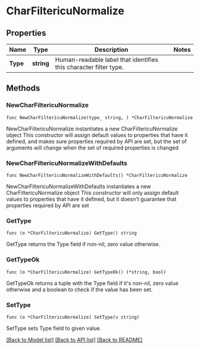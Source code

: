 # CharFiltericuNormalize

## Properties

Name | Type | Description | Notes
------------ | ------------- | ------------- | -------------
**Type** | **string** | Human-readable label that identifies this character filter type. | 

## Methods

### NewCharFiltericuNormalize

`func NewCharFiltericuNormalize(type_ string, ) *CharFiltericuNormalize`

NewCharFiltericuNormalize instantiates a new CharFiltericuNormalize object
This constructor will assign default values to properties that have it defined,
and makes sure properties required by API are set, but the set of arguments
will change when the set of required properties is changed

### NewCharFiltericuNormalizeWithDefaults

`func NewCharFiltericuNormalizeWithDefaults() *CharFiltericuNormalize`

NewCharFiltericuNormalizeWithDefaults instantiates a new CharFiltericuNormalize object
This constructor will only assign default values to properties that have it defined,
but it doesn't guarantee that properties required by API are set

### GetType

`func (o *CharFiltericuNormalize) GetType() string`

GetType returns the Type field if non-nil, zero value otherwise.

### GetTypeOk

`func (o *CharFiltericuNormalize) GetTypeOk() (*string, bool)`

GetTypeOk returns a tuple with the Type field if it's non-nil, zero value otherwise
and a boolean to check if the value has been set.

### SetType

`func (o *CharFiltericuNormalize) SetType(v string)`

SetType sets Type field to given value.



[[Back to Model list]](../README.md#documentation-for-models) [[Back to API list]](../README.md#documentation-for-api-endpoints) [[Back to README]](../README.md)


